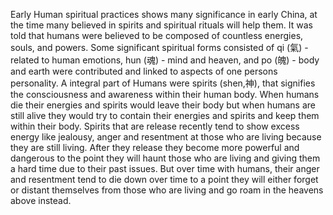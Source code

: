 Early Human spiritual practices shows many significance in early China, at the time many believed in spirits and spiritual rituals will help them. It was told that humans were believed to be composed of countless energies, souls, and powers. Some significant spiritual forms consisted of qi (氣) - related to human emotions, hun (魂) - mind and heaven, and po (魄) - body and earth were contributed and linked to aspects of one persons personality.  A integral part of Humans were spirits (shen,神), that signifies the consciousness and awareness within their human body. When humans die their energies and spirits would leave their body but when humans are still alive they would try to contain their energies and spirits and keep them within their body. Spirits that are release recently tend to show excess energy like jealousy, anger and resentment at those who are living because they are still living. After they release they become more powerful and dangerous to the point they will haunt those who are living and giving them a hard time due to their past issues. But over time with humans, their anger and resentment tend to die down over time to a point they will either forget or distant themselves from those who are living and go roam in the heavens above instead. 